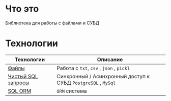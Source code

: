 # Что это

Библиотека для работы с файлами и СУБД

# Технологии

| Технологии                                      | Описание                                                      |
|-------------------------------------------------|---------------------------------------------------------------|
| [Файлы](mg_file/file/README.md)                 | Работа с `txt`, `csv` , `json` , `pickl`                      |
| [Чистый SQL запросы](mg_file/sql_raw/README.md) | Синхронный / Асинхронный доступ к СУБД `PostgreSQL` , `MySql` |
| [SQL ORM](mg_file/sqllite_orm/README.md)        | `ORM` система                                                 |


